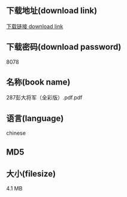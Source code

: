 ## 下载地址(download link)
[下载链接 download link](https://voluble-croquembouche-d321dc.netlify.app/?s=287%E5%BD%AD%E5%A4%A7%E5%B0%86%E5%86%9B%EF%BC%88%E5%85%A8%E5%BD%A9%E7%89%88%EF%BC%89.pdf)

## 下载密码(download password)
8078

## 名称(book name)
287彭大将军（全彩版）.pdf.pdf

## 语言(language)
chinese

## MD5


## 大小(filesize)
4.1 MB
